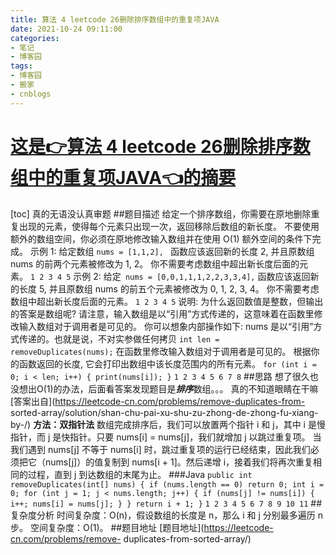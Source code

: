 ```yaml
---
title: 算法 4 leetcode 26删除排序数组中的重复项JAVA
date: 2021-10-24 09:11:00
categories:
- 笔记
- 博客园
tags:
- 博客园
- 搬家
- cnblogs
---
```

# [这是👉算法 4 leetcode 26删除排序数组中的重复项JAVA👈的摘要](../../../../2021/10/24/cnblog_15451896/)
<!--more-->
[toc] 真的无语没认真审题 ##题目描述 给定一个排序数组，你需要在原地删除重复出现的元素，使得每个元素只出现一次，返回移除后数组的新长度。
不要使用额外的数组空间，你必须在原地修改输入数组并在使用 O(1) 额外空间的条件下完成。 示例 1: 给定数组 `nums = [1,1,2], `
函数应该返回新的长度 2, 并且原数组 nums 的前两个元素被修改为 1, 2。 你不需要考虑数组中超出新长度后面的元素。 ``` 1 2 3 4 5
``` 示例 2: 给定` nums = [0,0,1,1,1,2,2,3,3,4],` 函数应该返回新的长度 5, 并且原数组 nums
的前五个元素被修改为 0, 1, 2, 3, 4。 你不需要考虑数组中超出新长度后面的元素。 ``` 1 2 3 4 5 ``` 说明:
为什么返回数值是整数，但输出的答案是数组呢? 请注意，输入数组是以“引用”方式传递的，这意味着在函数里修改输入数组对于调用者是可见的。
你可以想象内部操作如下: nums 是以“引用”方式传递的。也就是说，不对实参做任何拷贝 ``` int len =
removeDuplicates(nums); ``` 在函数里修改输入数组对于调用者是可见的。 根据你的函数返回的长度,
它会打印出数组中该长度范围内的所有元素。 ``` for (int i = 0; i < len; i++) { print(nums[i]); } ```
``` 1 2 3 4 5 6 7 8 ``` ##思路 想了很久也没想出O(1)的办法，后面看答案发现题目是***排序***数组。。。
真的不知道眼睛在干嘛 [答案出自](https://leetcode-cn.com/problems/remove-duplicates-from-
sorted-array/solution/shan-chu-pai-xu-shu-zu-zhong-de-zhong-fu-xiang-by-/)
**方法：双指针法** 数组完成排序后，我们可以放置两个指针 i 和 j，其中 i 是慢指针，而 j 是快指针。只要 nums[i] =
nums[j]，我们就增加 j 以跳过重复项。 当我们遇到 nums[j] 不等于 nums[i]
时，跳过重复项的运行已经结束，因此我们必须把它（nums[j]）的值复制到 nums[i + 1]。然后递增 i，接着我们将再次重复相同的过程，直到 j
到达数组的末尾为止。 ###Java ``` public int removeDuplicates(int[] nums) { if
(nums.length == 0) return 0; int i = 0; for (int j = 1; j < nums.length; j++)
{ if (nums[j] != nums[i]) { i++; nums[i] = nums[j]; } } return i + 1; } ```
``` 1 2 3 4 5 6 7 8 9 10 11 ``` ##复杂度分析 时间复杂度：O(n)，假设数组的长度是 n，那么 i 和 j 分别最多遍历
n 步。 空间复杂度：O(1)。 ##题目地址 [题目地址](https://leetcode-cn.com/problems/remove-
duplicates-from-sorted-array/)



